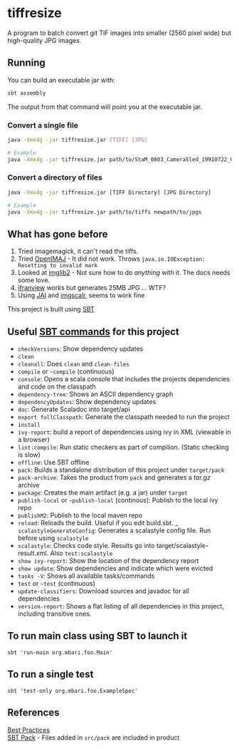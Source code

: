 # tiffresize

A program to batch convert git TIF images into smaller (2560 pixel wide) but high-quality JPG images.

## Running

You can build an executable jar with:

```bash
sbt assembly
```

The output from that command will point you at the executable jar.

### Convert a single file

```bash
java -Xmx4g -jar tiffresize.jar [TIFF] [JPG]

# Example
java -Xmx4g -jar tiffresize.jar path/to/StaM_0803_CameraSled_19910722_00_34_40.TIF newpath/to/StaM_0803_CameraSled_19910722_00_34_40.jpg

```


### Convert a directory of files

```bash
java -Xmx4g -jar tiffresize.jar [TIFF Directory] [JPG Directory]

# Example
java -Xmx4g -jar tiffresize.jar path/to/tiffs newpath/to/jpgs

```

## What has gone before
1. Tried imagemagick, it can't read the tiffs.
2. Tried [OpenIMAJ](http://www.openimaj.org/) - It did not work. Throws `java.io.IOException: Resetting to invalid mark`
3. Looked at [imglib2](https://github.com/imglib/imglib2) - Not sure how to do _anything_ with it. The docs needs some love.
4. [ifranview](http://www.irfanview.com/) works but generates 25MB JPG ... WTF?
5. Using [JAI](http://www.oracle.com/technetwork/java/javase/tech/jai-142803.html) and [imgscalr](https://github.com/thebuzzmedia/imgscalr), seems to work fine


This project is built using [SBT](http://www.scala-sbt.org/)

## Useful [SBT commands](http://www.scala-sbt.org/release/docs/Command-Line-Reference.html) for this project

- `checkVersions`: Show dependency updates
- `clean`
- `cleanall`: Does `clean` and `clean-files`
- `compile` or `~compile` (continuous)
- `console`: Opens a scala console that includes the projects dependencies and code on the classpath
- `dependency-tree`: Shows an ASCII dependency graph
- `dependencyUpdates`: Show dependency updates
- `doc`: Generate Scaladoc into target/api
- `export fullClasspath`: Generate the classpath needed to run the project
- `install`
- `ivy-report`: build a report of dependencies using ivy in XML (viewable in a browser)
- `lint:compile`: Run static checkers as part of compilion. (Static checking is slow)
- `offline`: Use SBT offline
- `pack`: Builds a standalone distribution of this project under `target/pack`
- `pack-archive`: Takes the product from `pack` and generates a _tar.gz_ archive
- `package`: Creates the main artifact (e.g. a jar) under `target`
- `publish-local` or `~publish-local` (continous): Publish to the local ivy repo
- `publishM2`: Publish to the local maven repo
- `reload`: Reloads the build. Useful if you edit build.sbt.
_ `scalastyleGenerateConfig`: Generates a scalastyle config file. Run before using `scalastyle`
- `scalastyle`: Checks code style. Results go into target/scalastyle-result.xml. Also `test:scalastyle`
- `show ivy-report`: Show the location of the dependency report
- `show update`: Show dependencies and indicate which were evicted
- `tasks -V`: Shows all available tasks/commands
- `test` or `~test` (continuous)
- `update-classifiers`: Download sources and javadoc for all dependencies
- `version-report`: Shows a flat listing of all dependencies in this project, including transitive ones.

## To run main class using SBT to launch it
`sbt 'run-main org.mbari.foo.Main'`

## To run a single test
`sbt 'test-only org.mbari.foo.ExampleSpec'`

## References
[Best Practices](https://github.com/alexandru/scala-best-practices/)  
[SBT Pack](https://github.com/xerial/sbt-pack) - Files added in `src/pack` are included in product

